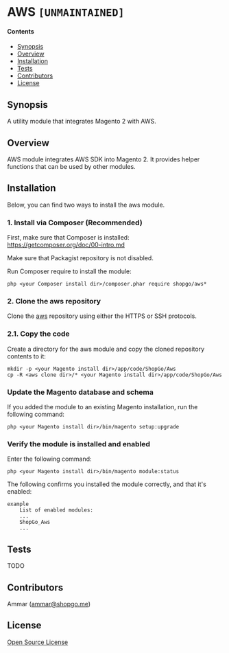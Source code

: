 AWS `[UNMAINTAINED]`
====================


#### Contents
*   [Synopsis](#syn)
*   [Overview](#over)
*   [Installation](#install)
*   [Tests](#tests)
*   [Contributors](#contrib)
*   [License](#lic)


## <a name="syn"></a>Synopsis

A utility module that integrates Magento 2 with AWS.

## <a name="over"></a>Overview

AWS module integrates AWS SDK into Magento 2.
It provides helper functions that can be used by other modules.

## <a name="install"></a>Installation

Below, you can find two ways to install the aws module.

### 1. Install via Composer (Recommended)
First, make sure that Composer is installed: https://getcomposer.org/doc/00-intro.md

Make sure that Packagist repository is not disabled.

Run Composer require to install the module:

    php <your Composer install dir>/composer.phar require shopgo/aws*

### 2. Clone the aws repository
Clone the <a href="https://github.com/shopgo-magento2/aws" target="_blank">aws</a> repository using either the HTTPS or SSH protocols.

### 2.1. Copy the code
Create a directory for the aws module and copy the cloned repository contents to it:

    mkdir -p <your Magento install dir>/app/code/ShopGo/Aws
    cp -R <aws clone dir>/* <your Magento install dir>/app/code/ShopGo/Aws

### Update the Magento database and schema
If you added the module to an existing Magento installation, run the following command:

    php <your Magento install dir>/bin/magento setup:upgrade

### Verify the module is installed and enabled
Enter the following command:

    php <your Magento install dir>/bin/magento module:status

The following confirms you installed the module correctly, and that it's enabled:

    example
        List of enabled modules:
        ...
        ShopGo_Aws
        ...

## <a name="tests"></a>Tests

TODO

## <a name="contrib"></a>Contributors

Ammar (<ammar@shopgo.me>)

## <a name="lic"></a>License

[Open Source License](LICENSE.txt)

